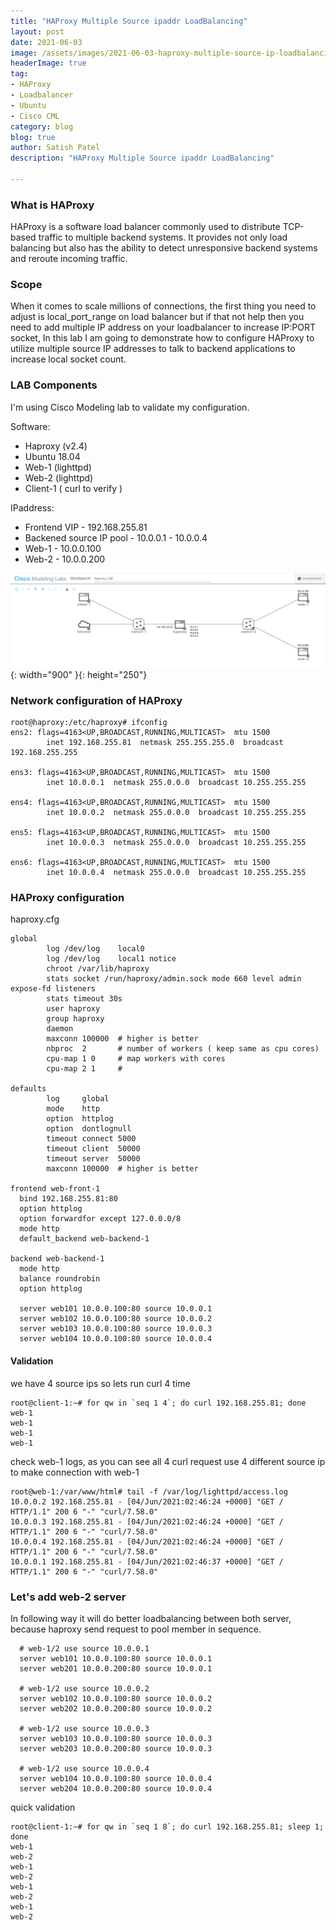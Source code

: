 ```yaml
---
title: "HAProxy Multiple Source ipaddr LoadBalancing"
layout: post
date: 2021-06-03
image: /assets/images/2021-06-03-haproxy-multiple-source-ip-loadbalancing/haproxy-logo-1.png
headerImage: true
tag:
- HAProxy
- Loadbalancer
- Ubuntu
- Cisco CML
category: blog
blog: true
author: Satish Patel
description: "HAProxy Multiple Source ipaddr LoadBalancing"

---
```


### What is HAProxy

HAProxy is a software load balancer commonly used to distribute TCP-based traffic to multiple backend systems. It provides not only load balancing but also has the ability to detect unresponsive backend systems and reroute incoming traffic.

### Scope 

When it comes to scale millions of connections, the first thing you need to adjust is local_port_range on load balancer but if that not help then you need to add multiple IP address on your loadbalancer to increase IP:PORT socket, In this lab I am going to demonstrate how to configure HAProxy to utilize multiple source IP addresses to talk to backend applications to increase local socket count. 

### LAB Components

I'm using Cisco Modeling lab to validate my configuration.

Software:

* Haproxy (v2.4)
* Ubuntu 18.04
* Web-1 (lighttpd)
* Web-2 (lighttpd)
* Client-1 ( curl to verify )

IPaddress:

* Frontend VIP - 192.168.255.81
* Backened source IP pool - 10.0.0.1 - 10.0.0.4
* Web-1 - 10.0.0.100
* Web-2 - 10.0.0.200

![<img>](/assets/images/2021-06-03-haproxy-multiple-source-ip-loadbalancing/haproxy-lab.png){: width="900" }{: height="250"}


### Network configuration of HAProxy

```
root@haproxy:/etc/haproxy# ifconfig 
ens2: flags=4163<UP,BROADCAST,RUNNING,MULTICAST>  mtu 1500
        inet 192.168.255.81  netmask 255.255.255.0  broadcast 192.168.255.255

ens3: flags=4163<UP,BROADCAST,RUNNING,MULTICAST>  mtu 1500
        inet 10.0.0.1  netmask 255.0.0.0  broadcast 10.255.255.255

ens4: flags=4163<UP,BROADCAST,RUNNING,MULTICAST>  mtu 1500
        inet 10.0.0.2  netmask 255.0.0.0  broadcast 10.255.255.255

ens5: flags=4163<UP,BROADCAST,RUNNING,MULTICAST>  mtu 1500
        inet 10.0.0.3  netmask 255.0.0.0  broadcast 10.255.255.255

ens6: flags=4163<UP,BROADCAST,RUNNING,MULTICAST>  mtu 1500
        inet 10.0.0.4  netmask 255.0.0.0  broadcast 10.255.255.255
```

### HAProxy configuration

haproxy.cfg

```
global
        log /dev/log    local0
        log /dev/log    local1 notice
        chroot /var/lib/haproxy
        stats socket /run/haproxy/admin.sock mode 660 level admin expose-fd listeners
        stats timeout 30s
        user haproxy
        group haproxy
        daemon
        maxconn 100000  # higher is better
        nbproc  2       # number of workers ( keep same as cpu cores)
        cpu-map 1 0     # map workers with cores
        cpu-map 2 1     # 

defaults
        log     global
        mode    http
        option  httplog
        option  dontlognull
        timeout connect 5000
        timeout client  50000
        timeout server  50000
        maxconn 100000  # higher is better

frontend web-front-1
  bind 192.168.255.81:80
  option httplog
  option forwardfor except 127.0.0.0/8
  mode http
  default_backend web-backend-1

backend web-backend-1
  mode http
  balance roundrobin
  option httplog

  server web101 10.0.0.100:80 source 10.0.0.1
  server web102 10.0.0.100:80 source 10.0.0.2
  server web103 10.0.0.100:80 source 10.0.0.3
  server web104 10.0.0.100:80 source 10.0.0.4
```

#### Validation

we have 4 source ips so lets run curl 4 time

```
root@client-1:~# for qw in `seq 1 4`; do curl 192.168.255.81; done
web-1
web-1
web-1
web-1
```

check web-1 logs, as you can see all 4 curl request use 4 different source ip to make connection with web-1

```
root@web-1:/var/www/html# tail -f /var/log/lighttpd/access.log
10.0.0.2 192.168.255.81 - [04/Jun/2021:02:46:24 +0000] "GET / HTTP/1.1" 200 6 "-" "curl/7.58.0"
10.0.0.3 192.168.255.81 - [04/Jun/2021:02:46:24 +0000] "GET / HTTP/1.1" 200 6 "-" "curl/7.58.0"
10.0.0.4 192.168.255.81 - [04/Jun/2021:02:46:24 +0000] "GET / HTTP/1.1" 200 6 "-" "curl/7.58.0"
10.0.0.1 192.168.255.81 - [04/Jun/2021:02:46:37 +0000] "GET / HTTP/1.1" 200 6 "-" "curl/7.58.0"

```

### Let's add web-2 server

In following way it will do better loadbalancing between both server, because haproxy send request to pool member in sequence. 

```
  # web-1/2 use source 10.0.0.1
  server web101 10.0.0.100:80 source 10.0.0.1
  server web201 10.0.0.200:80 source 10.0.0.1
  
  # web-1/2 use source 10.0.0.2
  server web102 10.0.0.100:80 source 10.0.0.2
  server web202 10.0.0.200:80 source 10.0.0.2

  # web-1/2 use source 10.0.0.3
  server web103 10.0.0.100:80 source 10.0.0.3
  server web203 10.0.0.200:80 source 10.0.0.3
  
  # web-1/2 use source 10.0.0.4
  server web104 10.0.0.100:80 source 10.0.0.4
  server web204 10.0.0.200:80 source 10.0.0.4
```

quick validation

```
root@client-1:~# for qw in `seq 1 8`; do curl 192.168.255.81; sleep 1; done
web-1
web-2
web-1
web-2
web-1
web-2
web-1
web-2
```

